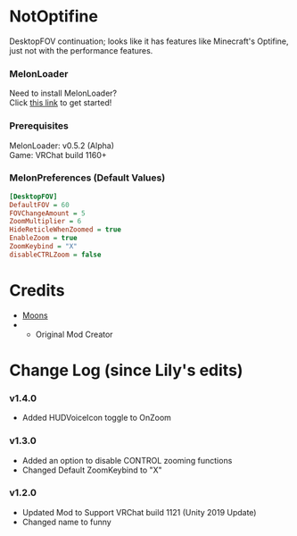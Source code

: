 # NotOptifine
DesktopFOV continuation; looks like it has features like Minecraft's Optifine, just not with the performance features.

### MelonLoader
Need to install MelonLoader?<br>
Click [this link](https://melonwiki.xyz/) to get started!

### Prerequisites
MelonLoader: v0.5.2 (Alpha)<br>
Game: VRChat build 1160+

### MelonPreferences (Default Values)
```ini
[DesktopFOV]
DefaultFOV = 60
FOVChangeAmount = 5
ZoomMultiplier = 6
HideReticleWhenZoomed = true
EnableZoom = true
ZoomKeybind = "X"
disableCTRLZoom = false
```

# Credits
* [Moons](https://github.com/M-oons)
* * Original Mod Creator


# Change Log (since Lily's edits)
### v1.4.0
- Added HUDVoiceIcon toggle to OnZoom

### v1.3.0
* Added an option to disable CONTROL zooming functions
* Changed Default ZoomKeybind to "X"

### v1.2.0
* Updated Mod to Support VRChat build 1121 (Unity 2019 Update)
* Changed name to funny
